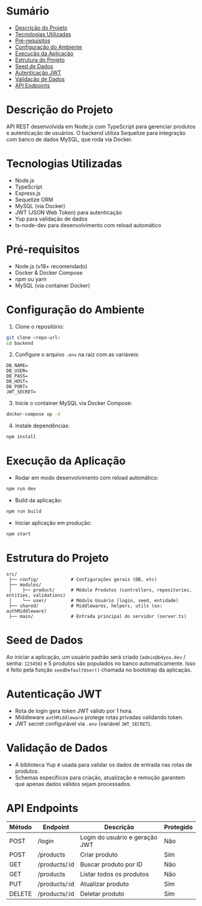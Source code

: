 # Sumário
- [Descrição do Projeto](#descrição-do-projeto)
- [Tecnologias Utilizadas](#tecnologias-utilizadas)
- [Pré-requisitos](#pré-requisitos)
- [Configuração do Ambiente](#configuração-do-ambiente)
- [Execução da Aplicação](#execução-da-aplicação)
- [Estrutura do Projeto](#estrutura-do-projeto)
- [Seed de Dados](#seed-de-dados)
- [Autenticação JWT](#autenticação-jwt)
- [Validação de Dados](#validação-de-dados)
- [API Endpoints](#api-endpoints)

# Descrição do Projeto
API REST desenvolvida em Node.js com TypeScript para gerenciar produtos e autenticação de usuários. O backend utiliza Sequelize para integração com banco de dados MySQL, que roda via Docker.

# Tecnologias Utilizadas
- Node.js
- TypeScript
- Express.js
- Sequelize ORM
- MySQL (via Docker)
- JWT (JSON Web Token) para autenticação
- Yup para validação de dados
- ts-node-dev para desenvolvimento com reload automático

# Pré-requisitos
- Node.js (v18+ recomendado)
- Docker & Docker Compose
- npm ou yarn
- MySQL (via container Docker)

# Configuração do Ambiente
1. Clone o repositório:
```bash
git clone <repo-url>
cd backend
```

2. Configure o arquivo `.env` na raiz com as variáveis:
```env
DB_NAME=
DB_USER=
DB_PASS=
DB_HOST=
DB_PORT=
JWT_SECRET=
```

3. Inicie o container MySQL via Docker Compose:
```bash
docker-compose up -d
```

4. Instale dependências:
```bash
npm install
```

# Execução da Aplicação
- Rodar em modo desenvolvimento com reload automático:
```bash
npm run dev
```

- Build da aplicação:
```bash
npm run build
```

- Iniciar aplicação em produção:
```bash
npm start
```

# Estrutura do Projeto
```
src/
 ├── config/            # Configurações gerais (DB, etc)
 ├── modules/
 │    ├── product/      # Módulo Produtos (controllers, repositories, entities, validations)
 │    └── user/         # Módulo Usuário (login, seed, entidade)
 ├── shared/            # Middlewares, helpers, utils (ex: authMiddleware)
 ├── main/              # Entrada principal do servidor (server.ts)
```

# Seed de Dados
Ao iniciar a aplicação, um usuário padrão será criado (`admin@b4you.dev` / senha: `123456`) e 5 produtos são populados no banco automaticamente. Isso é feito pela função `seedDefaultUser()` chamada no bootstrap da aplicação.

# Autenticação JWT
- Rota de login gera token JWT válido por 1 hora.
- Middleware `authMiddleware` protege rotas privadas validando token.
- JWT secret configurável via `.env` (variável `JWT_SECRET`).

# Validação de Dados
- A biblioteca Yup é usada para validar os dados de entrada nas rotas de produtos.
- Schemas específicos para criação, atualização e remoção garantem que apenas dados válidos sejam processados.

# API Endpoints
| Método | Endpoint           | Descrição                     | Protegido |
|--------|--------------------|-------------------------------|-----------|
| POST   | /login             | Login do usuário e geração JWT| Não       |
| POST   | /products          | Criar produto                 | Sim       |
| GET    | /products/:id      | Buscar produto por ID         | Não       |
| GET    | /products          | Listar todos os produtos      | Não       |
| PUT    | /products/:id      | Atualizar produto             | Sim       |
| DELETE | /products/:id      | Deletar produto               | Sim       |
